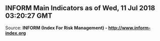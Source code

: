 ## INFORM Main Indicators as of Wed, 11 Jul 2018 03:20:27 GMT

Source: **INFORM (Index For Risk Management) - http://www.inform-index.org**